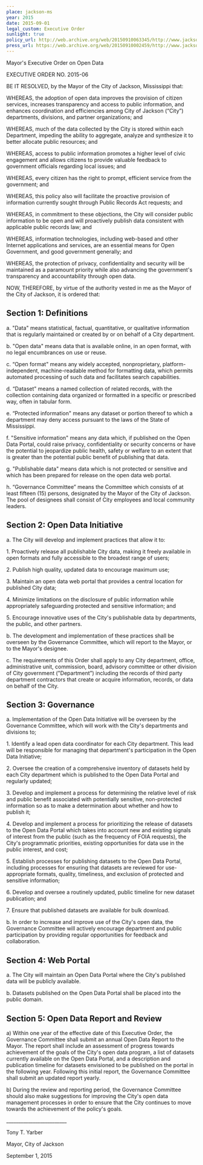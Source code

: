 ```yaml
---
place: jackson-ms
year: 2015
date: 2015-09-01
legal_custom: Executive Order
sunlight: true
policy_url: http://web.archive.org/web/20150910063345/http://www.jacksonms.gov/CivicAlerts.aspx?AID=443
press_url: https://web.archive.org/web/20150910002459/http://www.jacksonms.gov/CivicAlerts.aspx?AID=442
---
```


<p>Mayor's Executive Order on Open Data</p>
<p>EXECUTIVE ORDER NO. 2015-06</p>
<p>BE IT RESOLVED, by the Mayor of the City of Jackson, Mississippi that:</p>
<p><span class="g-goals-and-values">WHEREAS, the adoption of open data improves the provision of citizen services, increases transparency and access to public information, and enhances coordination and efficiencies among City of Jackson (“City”) departments, divisions, and partner organizations; and</span></p>
<p>WHEREAS, much of the data collected by the City is stored within each Department, impeding the ability to aggregate, analyze and synthesize it to better allocate public resources; and</p>
<p>WHEREAS, access to public information promotes a higher level of civic engagement and allows citizens to provide valuable feedback to government officials regarding local issues; and</p>
<p>WHEREAS, every citizen has the right to prompt, efficient service from the government; and</p>
<p><span class="g-proactive-release"><span class="g-build-on-precedent">WHEREAS, this policy also will facilitate the proactive provision of information currently sought through Public Records Act requests; and</span></span></p>
<p><span class="def-public"><span class="g-proactive-release"><span class="g-build-on-precedent">WHEREAS, in commitment to these objections, the City will consider public information to be open and will proactively publish data consistent with applicable public records law;</span></span></span> and</p>
<p>WHEREAS, information technologies, including web-based and other Internet applications and services, are an essential means for Open Government, and good government generally; and</p>
<p>WHEREAS, the protection of privacy, confidentiality and security will be maintained as a paramount priority while also advancing the government's transparency and accountability through open data.</p>
<p>NOW, THEREFORE, by virtue of the authority vested in me as the Mayor of the City of Jackson, it is ordered that:</p>
<h2>Section 1: Definitions</h2>
<p>a. <span class="def-data">"Data" means statistical, factual, quantitative, or qualitative information that is regularly maintained or created by or on behalf of a City department.</span></p>
<p>b. <span class="def-open"><span class="g-open-access">"Open data" means data that is available online, in an open format, with no legal encumbrances on use or reuse.</span></span></p>
<p>c. “Open format" means any widely accepted, nonproprietary, platform-independent, machine-readable method for formatting data, which permits automated processing of such data and facilitates search capabilities.</p>
<p>d. “Dataset" means a named collection of related records, with the collection containing data organized or formatted in a specific or prescribed way, often in tabular form.</p>
<p>e. “Protected information" means any dataset or portion thereof to which a department may deny access pursuant to the laws of the State of Mississippi.</p>
<p>f. "Sensitive information" means any data which, if published on the Open Data Portal, could raise privacy, confidentiality or security concerns or have the potential to jeopardize public health, safety or welfare to an extent that is greater than the potential public benefit of publishing that data.</p>
<p>g. "Publishable data" means data which is not protected or sensitive and which has been prepared for release on the open data web portal.</p>
<p>h. <span class="g-oversight-authority">“Governance Committee” means the Committee which consists of at least fifteen (15) persons, designated by the Mayor of the City of Jackson. The pool of designees shall consist of City employees and local community leaders.</span></p>
<h2><span class="g-proactive-release">Section 2: Open Data Initiative</span></h2>
<p>a.	<span class="g-proactive-release">The City will develop and implement practices that allow it to:</span></p>
<p>1. <span class="g-proactive-release">Proactively release all publishable City data, making it freely available in open formats and fully accessible to the broadest range of users;</span></p>
<p>2. Publish high quality, updated data to encourage maximum use;</p>
<p>3. Maintain an open data web portal that provides a central location for published City data;</p>
<p>4. Minimize limitations on the disclosure of public information while appropriately safeguarding protected and sensitive information; and</p>
<p>5. <span class="g-partnerships">Encourage innovative uses of the City's publishable data by departments, the public, and other partners.</span></p>
<p>b.	The development and implementation of these practices shall be overseen by the Governance Committee, which will report to the Mayor, or to the Mayor's designee.</p>
<p>c.	<span class="g-outside-services">The requirements of this Order shall apply to any City department, office, administrative unit, commission, board, advisory committee or other division of City government ("Department”) including the records of third party department contractors that create or acquire information, records, or data on behalf of the City.</span></p>
<h2>Section 3: Governance</h2>
<p>a.	<span class="g-oversight-authority"><span class="g-timelines">Implementation of the Open Data Initiative will be overseen by the Governance Committee, which will work with the City's departments and divisions to;</span></span></p>
<p>1.	<span class="g-oversight-authority">Identify a lead open data coordinator for each </span>City department. This lead <span class="g-oversight-authority">will be responsible for managing that department's participation in the Open Data Initiative;</span></p>
<p>2.	<span class="g-lists-of-holdings"><span class="g-oversight-authority">Oversee the creation of a comprehensive inventory of datasets held by each City department which is published to the Open Data Portal and regularly updated;</span></span></p>
<p>3.	<span class="g-sensitive-information"><span class="g-oversight-authority">Develop and implement a process for determining the relative level of risk and public benefit associated with potentially sensitive, non-protected information so as to make a determination about whether and how to publish it;</span></span></p>
<p>4.	<span class="g-prioritization"><span class="g-oversight-authority">Develop and implement a process for prioritizing the release of datasets to the Open Data Portal which takes into account new and existing signals of interest from the public (such as the frequency of FOIA requests), the City's programmatic priorities, existing opportunities for data use in the public interest, and cost;</span></span></p>
<p>5.	<span class="g-open-formats"><span class="g-thoughtful-formats"><span class="g-oversight-authority"><span class="g-data-quality">Establish processes for publishing datasets to the Open Data Portal, including processes for ensuring that datasets are reviewed for use-appropriate formats, quality, timeliness, and exclusion of protected and sensitive information;</span></span></span></span></p>
<p>6.	<span class="g-oversight-authority"><span class="g-timelines">Develop and oversee a routinely updated, public timeline for new dataset publication; and</span></span></p>
<p>7.	<span class="g-bulk-data"><span class="g-oversight-authority">Ensure that published datasets are available for bulk download.</span></span></p>
<p>b.	<span class="g-public-participation">In order to increase and improve use of the City's open data, the Governance Committee will actively encourage department and public participation by providing regular opportunities for feedback and collaboration.</span></p>
<h2>Section 4: Web Portal</h2>
<p>a.	<span class="g-data-portals-and-websites">The City will maintain an Open Data Portal where the City's published data will be publicly available.</span></p>
<p>b.	<span class="g-open-access"><span class="g-license-free"><span class="g-data-portals-and-websites">Datasets published on the Open Data Portal shall be placed into the public domain.</span></span></span></p>
<h2><span class="g-future-review">Section 5: Open Data Report and Review</span></h2>
<p><span class="g-future-review">a)	Within one year of the effective date of this Executive Order, the Governance Committee shall submit an annual Open Data Report to the Mayor. The report shall include an assessment of progress towards achievement of the goals of the City's open data program, a list of datasets currently available on the Open Data Portal, and a description and publication timeline for datasets envisioned to be published on the portal in the following year. Following this initial report, the Governance Committee shall submit an updated report yearly.</span></p>
<p><span class="g-future-review">b)	During the review and reporting period, the Governance Committee should also make suggestions for improving the City's open data management processes in order to ensure that the City continues to move towards the achievement of the policy's goals.</span></p>
<p>_________________________</p>
<p>Tony T. Yarber</p>
<p>Mayor, City of Jackson</p>
<p>September 1, 2015</p>
